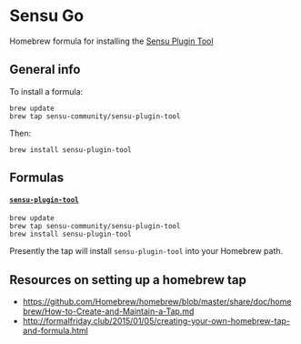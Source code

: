 # Sensu Go

Homebrew formula for installing the [Sensu Plugin Tool][1]

## General info

To install a formula:

```
brew update
brew tap sensu-community/sensu-plugin-tool
```

Then:

```
brew install sensu-plugin-tool
```

## Formulas

#### [`sensu-plugin-tool`][1]

```
brew update
brew tap sensu-community/sensu-plugin-tool
brew install sensu-plugin-tool
```

Presently the tap will install `sensu-plugin-tool` into your Homebrew path.

## Resources on setting up a homebrew tap

* https://github.com/Homebrew/homebrew/blob/master/share/doc/homebrew/How-to-Create-and-Maintain-a-Tap.md
* http://formalfriday.club/2015/01/05/creating-your-own-homebrew-tap-and-formula.html

[1]: https://github.com/sensu-community/sensu-plugin-tool